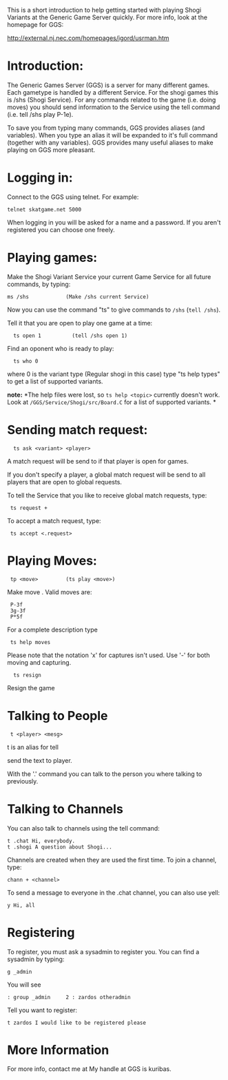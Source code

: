 This is a short introduction to help getting started
with playing Shogi Variants at the Generic Game Server
quickly. For more info, look at the homepage for GGS:

http://external.nj.nec.com/homepages/igord/usrman.htm


Introduction:
=============

The Generic Games Server (GGS) is a server for many different games.
Each gametype is handled by a different Service.  For the shogi games
this is /shs (Shogi Service).  For any commands related to the game
(i.e. doing moves) you should send information to the Service using
the tell command (i.e.  tell /shs play P-1e).

To save you from typing many commands, GGS provides aliases (and
variables).  When you type an alias it will be expanded to it's full
command (together with any variables).  GGS provides many useful
aliases to make playing on GGS more pleasant.

Logging in:
===========

Connect to the GGS using telnet.  For example:

    telnet skatgame.net 5000

When logging in you will be asked for a name and a password.
If you aren't registered you can choose one freely.

Playing games:
==============

Make the Shogi Variant Service your current Game Service for
all future commands, by typing:

    ms /shs            (Make /shs current Service)

Now you can use the command "ts" to give commands to `/shs`
(`tell /shs`).

Tell it that you are open to play one game at a time:

      ts open 1          (tell /shs open 1)

Find an oponent who is ready to play:

      ts who 0

where 0 is the variant type (Regular shogi in this case)
type "ts help types" to get a list of supported variants.

**note:** *The help files were lost, so `ts help <topic>`
currently doesn't work.  Look at `/GGS/Service/Shogi/src/Board.C`
for a list of supported variants.
*

Sending match request:
======================

      ts ask <variant> <player> 

A match request will be send to <player> if that player is
open for games.

If you don't specify a player, a global match
request will be send to all players that are open to global requests.

To tell the Service that you like to receive global match requests,
type:

     ts request +

To accept a match request, type:

     ts accept <.request>

Playing Moves:
==============

     tp <move>         (ts play <move>)

Make move <move>.  Valid moves are:

     P-3f
     3g-3f
     P*5f

For a complete description type

     ts help moves

Please note that the notation 'x' for captures isn't used.
Use '-' for both moving and capturing.

      ts resign

Resign the game

Talking to People
=================

     t <player> <mesg>

t is an alias for tell

send the text <mesg> to player.  

With the '.' command you can talk to the person you where talking
to previously.

Talking to Channels
===================

You can also talk to channels using the tell command:

    t .chat Hi, everybody.
    t .shogi A question about Shogi...

Channels are created when they are used the first time.
To join a channel, type:
  
    chann + <channel>

To send a message to everyone in the .chat channel, you
can also use yell:

    y Hi, all

Registering
===========

To register, you must ask a sysadmin to register you.
You can find a sysadmin by typing:

    g _admin

You will see

    : group _admin     2 : zardos otheradmin

Tell you want to register:

    t zardos I would like to be registered please

More Information
================

For more info, contact me at 
<kristof at resonata point org>
My handle at GGS is kuribas.
